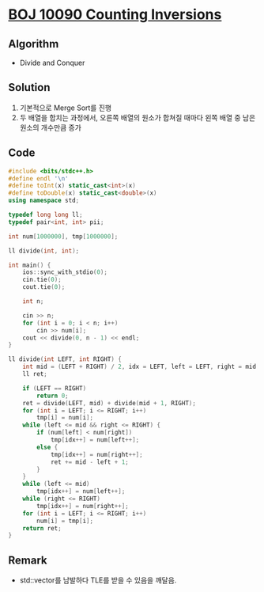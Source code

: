 [BOJ 10090 Counting Inversions](https://www.acmicpc.net/problem/10090)
=====
Algorithm
-----
* Divide and Conquer

Solution
-----
1. 기본적으로 Merge Sort를 진행
2. 두 배열을 합치는 과정에서, 오른쪽 배열의 원소가 합쳐질 때마다 왼쪽 배열 중 남은 원소의 개수만큼 증가

Code
-----

```cpp
#include <bits/stdc++.h>
#define endl '\n'
#define toInt(x) static_cast<int>(x)
#define toDouble(x) static_cast<double>(x)
using namespace std;

typedef long long ll;
typedef pair<int, int> pii;

int num[1000000], tmp[1000000];

ll divide(int, int);

int main() {
	ios::sync_with_stdio(0);
	cin.tie(0);
	cout.tie(0);

	int n;

	cin >> n;
	for (int i = 0; i < n; i++)
		cin >> num[i];
	cout << divide(0, n - 1) << endl;
}

ll divide(int LEFT, int RIGHT) {
	int mid = (LEFT + RIGHT) / 2, idx = LEFT, left = LEFT, right = mid + 1;
	ll ret;

	if (LEFT == RIGHT)
		return 0;
	ret = divide(LEFT, mid) + divide(mid + 1, RIGHT);
	for (int i = LEFT; i <= RIGHT; i++)
		tmp[i] = num[i];
	while (left <= mid && right <= RIGHT) {
		if (num[left] < num[right])
			tmp[idx++] = num[left++];
		else {
			tmp[idx++] = num[right++];
			ret += mid - left + 1;
		}
	}
	while (left <= mid)
		tmp[idx++] = num[left++];
	while (right <= RIGHT)
		tmp[idx++] = num[right++];
	for (int i = LEFT; i <= RIGHT; i++)
		num[i] = tmp[i];
	return ret;
}
```

Remark
-----
* std::vector를 남발하다 TLE를 받을 수 있음을 깨달음.